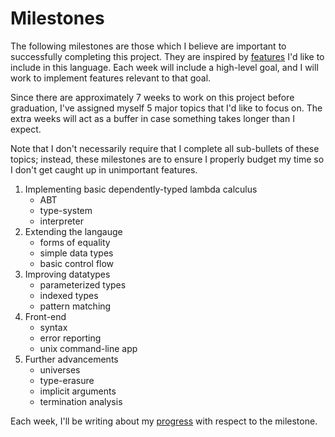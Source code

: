 # Milestones

The following milestones are those which I believe are important to successfully completing this project.
They are inspired by [features](FEATURES.md) I'd like to include in this language. Each week will include a high-level goal,
and I will work to implement features relevant to that goal.

Since there are approximately 7 weeks to work on this project before graduation, I've assigned myself 5 major topics that
I'd like to focus on. The extra weeks will act as a buffer in case something takes longer than I expect.

Note that I don't necessarily require that I complete all sub-bullets of these topics; instead, these milestones are to
ensure I properly budget my time so I don't get caught up in unimportant features.

1) Implementing basic dependently-typed lambda calculus
   - ABT
   - type-system
   - interpreter
2) Extending the langauge
   - forms of equality
   - simple data types
   - basic control flow
3) Improving datatypes
   - parameterized types
   - indexed types
   - pattern matching
4) Front-end
   - syntax
   - error reporting
   - unix command-line app
5) Further advancements
   - universes
   - type-erasure
   - implicit arguments
   - termination analysis
  
Each week, I'll be writing about my [progress](PROGRESS.md) with respect to the milestone.
